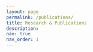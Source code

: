 ```yaml
---
layout: page
permalink: /publications/
title: Research & Publications
description:
nav: true
nav_order: 1
---
```

<!-- _pages/publications.md -->

<!-- <div class="publications">

{% bibliography -f {{ site.scholar.bibliography }} %}

</div> -->
